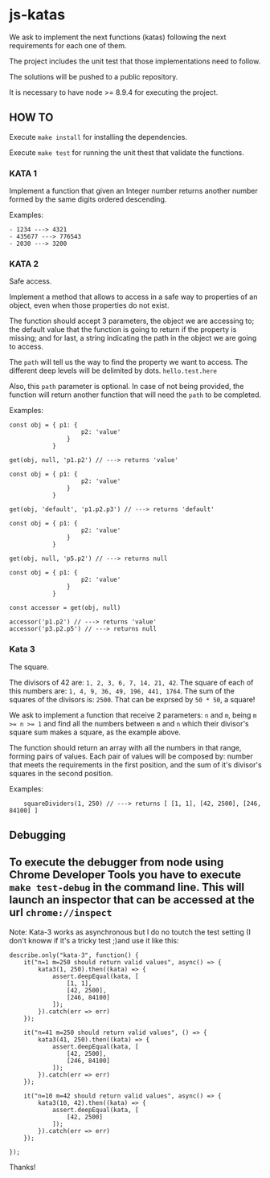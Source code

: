 # js-katas

We ask to implement the next functions (katas) following the next requirements for each one of them.

The project includes the unit test that those implementations need to follow.

The solutions will be pushed to a public repository.

It is necessary to have node >= 8.9.4 for executing the project.

## HOW TO

Execute `make install` for installing the dependencies.

Execute `make test` for running the unit thest that validate the functions.

### KATA 1

Implement a function that given an Integer number returns another number formed by the same digits ordered descending.



Examples:

    - 1234 ---> 4321
    - 435677 ---> 776543
    - 2030 ---> 3200

### KATA 2

Safe access.

Implement a method that allows to access in a safe way to properties of an object, even when those properties do not exist.

The function should accept 3 parameters, the object we are accessing to; the default value that the function is going to return if the property is missing; and for last, a string indicating the path in the object we are going to access.

The `path` will tell us the way to find the property we want to access. The different deep levels will be delimited by dots. `hello.test.here`

Also, this `path` parameter is optional. In case of not being provided, the function will return another function that will need the `path` to be completed.


Examples:

```javascript=
const obj = { p1: {
                    p2: 'value'
                }
            }

get(obj, null, 'p1.p2') // ---> returns 'value'
```

```javascript=
const obj = { p1: {
                    p2: 'value'
                }
            }

get(obj, 'default', 'p1.p2.p3') // ---> returns 'default'
```

```javascript=
const obj = { p1: {
                    p2: 'value'
                }
            }

get(obj, null, 'p5.p2') // ---> returns null
```

```javascript=
const obj = { p1: {
                    p2: 'value'
                }
            }

const accessor = get(obj, null)

accessor('p1.p2') // ---> returns 'value'
accessor('p3.p2.p5') // ---> returns null
```

### Kata 3

The square.

The divisors of 42 are: `1, 2, 3, 6, 7, 14, 21, 42`. The square of each of this numbers are: `1, 4, 9, 36, 49, 196, 441, 1764`. The sum of the squares of the divisors is: `2500`. That can be exprsed by `50 * 50`, a square!

We ask to implement a function that receive 2 parameters: `n` and `m`, being `m >= n >= 1` and find all the numbers between `m` and `n` which their divisor's square sum makes a square, as the example above.

The function should return an array with all the numbers in that range, forming pairs of values. Each pair of values will be composed by: number that meets the requirements in the first position, and the sum of it's divisor's squares in the second position.


Examples:

```javascript=
    squareDividers(1, 250) // ---> returns [ [1, 1], [42, 2500], [246, 84100] ]

```

## Debugging

To execute the debugger from node using Chrome Developer Tools you have to execute `make test-debug` in the command line.
This will launch an inspector that can be accessed at the url `chrome://inspect`
--------------------------------------------------------------------------

Note: Kata-3 works as asynchronous but I do no toutch the test setting (I don't knoww if it's a tricky test ;)and use it like this:

```javascript=
describe.only("kata-3", function() {
    it("n=1 m=250 should return valid values", async() => {
        kata3(1, 250).then((kata) => {
            assert.deepEqual(kata, [
                [1, 1],
                [42, 2500],
                [246, 84100]
            ]);
        }).catch(err => err)
    });

    it("n=41 m=250 should return valid values", () => {
        kata3(41, 250).then((kata) => {
            assert.deepEqual(kata, [
                [42, 2500],
                [246, 84100]
            ]);
        }).catch(err => err)
    });

    it("n=10 m=42 should return valid values", async() => {
        kata3(10, 42).then((kata) => {
            assert.deepEqual(kata, [
                [42, 2500]
            ]);
        }).catch(err => err)
    });

});

```

Thanks!
